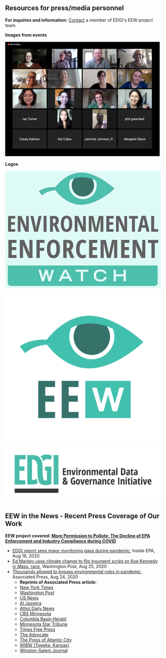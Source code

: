 <!--This is the main content file to edit for this page. It is embedded in src/pages/press.js-->


## Resources for press/media personnel
**For inquiries and information:** [Contact](info@environmentalenforcementwatch.org) a member of EDGI's EEW project team.

**Images from events**

![EEW public workshop participants](./eew-public-workshop.png)

**Logos**

![EEW logo](../images/logos/eew-logo.png)
![EEW web icon](./eew-web-icon.png)
![EDGI logo](./EDGI-logo.png)

## EEW in the News - Recent Press Coverage of Our Work
**EEW project covered: [More Permission to Pollute: The Decline of EPA Enforcement and Industry Compliance during COVID](https://envirodatagov.org/more-permission-to-pollute-the-decline-of-epa-enforcement-and-industry-compliance-during-covid/)**

* [EDGI report sees major monitoring gaps during pandemic](https://insideepa.com/daily-feed/edgi-report-sees-major-monitoring-gaps-during-pandemic), Inside EPA, Aug 18, 2020
* [Ed Markey uses climate change to flip insurgent script on Koe Kennedy in Mass. race](https://www.washingtonpost.com/politics/2020/08/25/energy-202-ed-markey-uses-climate-change-flip-insurgent-script-joe-kennedy-mass-race/), Washington Post, Aug 25, 2020
* [Thousands allowed to bypass environmental rules in pandemic](https://apnews.com/3bf753f9036e7d88f4746b1a36c1ddc4), Associated Press, Aug 24, 2020
  * **Reprints of Associated Press article:**
  * [New York Times](https://www.nytimes.com/aponline/2020/08/24/business/ap-us-virus-outbreak.html?searchResultPosition=1)
  * [Washington Post](https://www.washingtonpost.com/climate-environment/thousands-allowed-to-bypass-environmental-rules-in-pandemic/2020/08/24/187c8772-e5c2-11ea-bf44-0d31c85838a5_story.html)
  * [US News](https://www.usnews.com/news/politics/articles/2020-08-24/thousands-allowed-to-bypass-environmental-rules-in-pandemic)
  * [Al Jazeera](https://www.aljazeera.com/ajimpact/thousands-firms-bypass-environmental-rules-report-200824084321468.html)
  * [Athol Daily News](https://www.atholdailynews.com/Thousands-allowed-to-bypass-environmental-rules-in-pandemic-35891139)
  * [CBS Minnesota](https://minnesota.cbslocal.com/2020/08/24/some-minnesota-farms-allowed-to-bypass-environmental-rules-during-pandemic/)
  * [Columbia Basin Herald](https://columbiabasinherald.com/news/2020/aug/23/thousands-allowed-to-bypass-environmental-2/)
  * [Minnesota Star Tribune](https://www.startribune.com/thousands-allowed-to-bypass-environmental-rules-in-pandemic/572202332/?refresh=true)
  * [Times Free Press](https://www.timesfreepress.com/news/business/aroundregion/story/2020/aug/24/thousands-allowed-bypass-environmental-rules/530655/)
  * [The Advocate](https://www.theadvocate.com/baton_rouge/news/environment/article_17d63f90-e6e7-11ea-b192-3b37d164026c.html)
  * [The Press of Atlantic City](https://pressofatlanticcity.com/news/national/thousands-allowed-to-bypass-environmental-rules-in-pandemic/article_63c4c3d8-fdb3-58c7-a929-192e1332fdd9.html)
  * [WIBW (Topeka, Kansas)](https://www.wibw.com/2020/08/24/thousands-of-facilities-allowed-to-bypass-environmental-rules-in-pandemic/)
  * [Winston-Salem Journal](https://journalnow.com/news/national/govt-and-politics/thousands-allowed-to-bypass-environmental-rules-in-pandemic/article_cc5d1d5a-01d5-5d61-bb84-588293ddf6e8.html)
